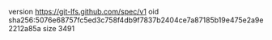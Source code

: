 version https://git-lfs.github.com/spec/v1
oid sha256:5076e68757fc5ed3c758f4db9f7837b2404ce7a87185b19e475e2a9e2212a85a
size 3491
